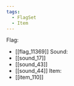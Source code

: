 ```yaml
---
tags:
  - FlagSet
  - Item
---
```

Flag:
- [[flag_11369]]
Sound:
- [[sound_17]]
- [[sound_43]]
- [[sound_44]]
Item:
- [[item_110]]
